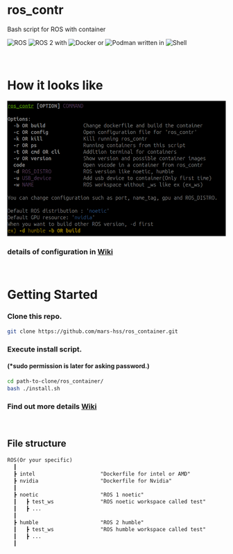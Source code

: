 # ros_contr
Bash script for ROS with container

![ROS](https://img.shields.io/badge/ROS-22314E?style=for-the-badge&logo=ROS&logoColor=white) ![ROS 2](https://img.shields.io/badge/ROS_2-22314E?style=for-the-badge&logo=ROS&logoColor=white) with ![Docker](https://img.shields.io/badge/docker-%230db7ed.svg?style=for-the-badge&logo=docker&logoColor=white) or ![Podman](https://img.shields.io/badge/-Podman-892CA0?style=for-the-badge&logo=podman&logoColor=white) written in ![Shell](https://img.shields.io/badge/Shell-121011?style=for-the-badge&logo=gnu-bash&logoColor=white)
<br/>
<br/>
<br/>

# How it looks like
![](media/ros_contr_help.png)
### details of configuration in [Wiki](https://github.com/mars-hss/ros_container/wiki/Configuration)
<br/>

# Getting Started
### Clone this repo.
```bash
git clone https://github.com/mars-hss/ros_container.git
```
### Execute install script.
#### (*sudo permission is later for asking password.)
```bash
cd path-to-clone/ros_container/
bash ./install.sh
```

### Find out more details [Wiki](https://github.com/mars-hss/ros_container/wiki)

<br/>

## File structure
```
ROS(Or your specific)
  ┃
  ┣ intel                     "Dockerfile for intel or AMD"
  ┣ nvidia                    "Dockerfile for Nvidia"
  ┃  
  ┣ noetic                    "ROS 1 noetic"
  ┃   ┣ test_ws               "ROS noetic workspace called test"
  ┃   ┣ ...
  ┃
  ┣ humble                    "ROS 2 humble"
  ┃   ┣ test_ws               "ROS humble workspace called test"
  ┃   ┣ ...
  ┃
```
